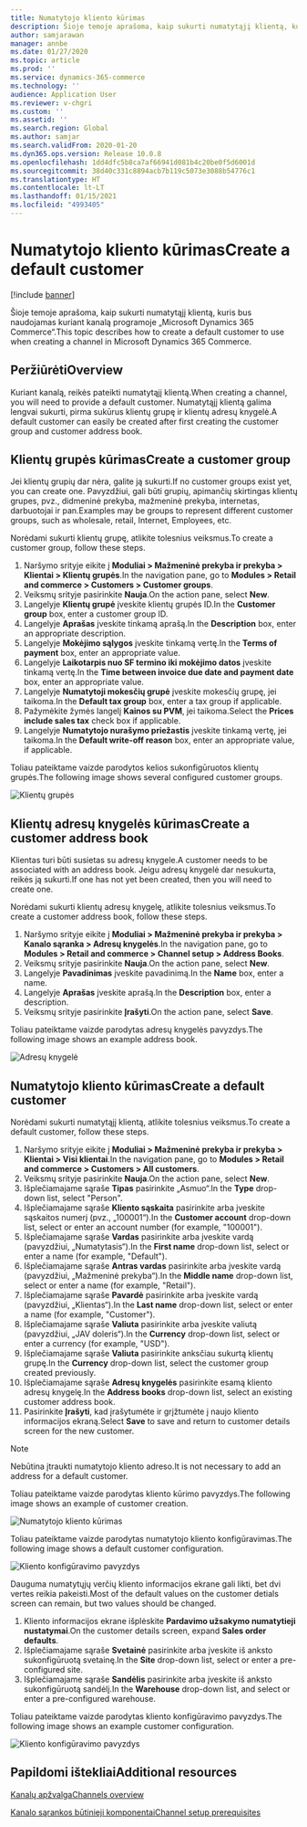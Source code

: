 ```yaml
---
title: Numatytojo kliento kūrimas
description: Šioje temoje aprašoma, kaip sukurti numatytąjį klientą, kuris bus naudojamas kuriant kanalą programoje „Microsoft Dynamics 365 Commerce“.
author: samjarawan
manager: annbe
ms.date: 01/27/2020
ms.topic: article
ms.prod: ''
ms.service: dynamics-365-commerce
ms.technology: ''
audience: Application User
ms.reviewer: v-chgri
ms.custom: ''
ms.assetid: ''
ms.search.region: Global
ms.author: samjar
ms.search.validFrom: 2020-01-20
ms.dyn365.ops.version: Release 10.0.8
ms.openlocfilehash: 1dd4dfc5b8ca7af66941d081b4c20be0f5d6001d
ms.sourcegitcommit: 38d40c331c8894acb7b119c5073e3088b54776c1
ms.translationtype: HT
ms.contentlocale: lt-LT
ms.lasthandoff: 01/15/2021
ms.locfileid: "4993405"
---
```

# <a name="create-a-default-customer"></a><span data-ttu-id="ce041-103">Numatytojo kliento kūrimas</span><span class="sxs-lookup"><span data-stu-id="ce041-103">Create a default customer</span></span>


[!include [banner](includes/banner.md)]

<span data-ttu-id="ce041-104">Šioje temoje aprašoma, kaip sukurti numatytąjį klientą, kuris bus naudojamas kuriant kanalą programoje „Microsoft Dynamics 365 Commerce“.</span><span class="sxs-lookup"><span data-stu-id="ce041-104">This topic describes how to create a default customer to use when creating a channel in Microsoft Dynamics 365 Commerce.</span></span>

## <a name="overview"></a><span data-ttu-id="ce041-105">Peržiūrėti</span><span class="sxs-lookup"><span data-stu-id="ce041-105">Overview</span></span>

<span data-ttu-id="ce041-106">Kuriant kanalą, reikės pateikti numatytąjį klientą.</span><span class="sxs-lookup"><span data-stu-id="ce041-106">When creating a channel, you will need to provide a default customer.</span></span> <span data-ttu-id="ce041-107">Numatytąjį klientą galima lengvai sukurti, pirma sukūrus klientų grupę ir klientų adresų knygelė.</span><span class="sxs-lookup"><span data-stu-id="ce041-107">A default customer can easily be created after first creating the customer group and customer address book.</span></span>

## <a name="create-a-customer-group"></a><span data-ttu-id="ce041-108">Klientų grupės kūrimas</span><span class="sxs-lookup"><span data-stu-id="ce041-108">Create a customer group</span></span>

<span data-ttu-id="ce041-109">Jei klientų grupių dar nėra, galite ją sukurti.</span><span class="sxs-lookup"><span data-stu-id="ce041-109">If no customer groups exist yet, you can create one.</span></span> <span data-ttu-id="ce041-110">Pavyzdžiui, gali būti grupių, apimančių skirtingas klientų grupes, pvz., didmeninė prekyba, mažmeninė prekyba, internetas, darbuotojai ir pan.</span><span class="sxs-lookup"><span data-stu-id="ce041-110">Examples may be groups to represent different customer groups, such as wholesale, retail, Internet, Employees, etc.</span></span>

<span data-ttu-id="ce041-111">Norėdami sukurti klientų grupę, atlikite tolesnius veiksmus.</span><span class="sxs-lookup"><span data-stu-id="ce041-111">To create a customer group, follow these steps.</span></span>

1. <span data-ttu-id="ce041-112">Naršymo srityje eikite į **Moduliai \> Mažmeninė prekyba ir prekyba \> Klientai \> Klientų grupės**.</span><span class="sxs-lookup"><span data-stu-id="ce041-112">In the navigation pane, go to **Modules \> Retail and commerce \> Customers \> Customer groups**.</span></span>
1. <span data-ttu-id="ce041-113">Veiksmų srityje pasirinkite **Nauja**.</span><span class="sxs-lookup"><span data-stu-id="ce041-113">On the action pane, select **New**.</span></span>
1. <span data-ttu-id="ce041-114">Langelyje **Klientų grupė** įveskite klientų grupės ID.</span><span class="sxs-lookup"><span data-stu-id="ce041-114">In the **Customer group** box, enter a customer group ID.</span></span>
1. <span data-ttu-id="ce041-115">Langelyje **Aprašas** įveskite tinkamą aprašą.</span><span class="sxs-lookup"><span data-stu-id="ce041-115">In the **Description** box, enter an appropriate description.</span></span>
1. <span data-ttu-id="ce041-116">Langelyje **Mokėjimo sąlygos** įveskite tinkamą vertę.</span><span class="sxs-lookup"><span data-stu-id="ce041-116">In the **Terms of payment** box, enter an appropriate value.</span></span>
1. <span data-ttu-id="ce041-117">Langelyje **Laikotarpis nuo SF termino iki mokėjimo datos** įveskite tinkamą vertę.</span><span class="sxs-lookup"><span data-stu-id="ce041-117">In the **Time between invoice due date and payment date** box, enter an appropriate value.</span></span>
1. <span data-ttu-id="ce041-118">Langelyje **Numatytoji mokesčių grupė** įveskite mokesčių grupę, jei taikoma.</span><span class="sxs-lookup"><span data-stu-id="ce041-118">In the **Default tax group** box, enter a tax group if applicable.</span></span>
1. <span data-ttu-id="ce041-119">Pažymėkite žymės langelį **Kainos su PVM**, jei taikoma.</span><span class="sxs-lookup"><span data-stu-id="ce041-119">Select the **Prices include sales tax** check box if applicable.</span></span>
1. <span data-ttu-id="ce041-120">Langelyje **Numatytojo nurašymo priežastis** įveskite tinkamą vertę, jei taikoma.</span><span class="sxs-lookup"><span data-stu-id="ce041-120">In the **Default write-off reason** box, enter an appropriate value, if applicable.</span></span>

<span data-ttu-id="ce041-121">Toliau pateiktame vaizde parodytos kelios sukonfigūruotos klientų grupės.</span><span class="sxs-lookup"><span data-stu-id="ce041-121">The following image shows several configured customer groups.</span></span>

![Klientų grupės](media/customer-groups.png)

## <a name="create-a-customer-address-book"></a><span data-ttu-id="ce041-123">Klientų adresų knygelės kūrimas</span><span class="sxs-lookup"><span data-stu-id="ce041-123">Create a customer address book</span></span>

<span data-ttu-id="ce041-124">Klientas turi būti susietas su adresų knygele.</span><span class="sxs-lookup"><span data-stu-id="ce041-124">A customer needs to be associated with an address book.</span></span> <span data-ttu-id="ce041-125">Jeigu adresų knygelė dar nesukurta, reikės ją sukurti.</span><span class="sxs-lookup"><span data-stu-id="ce041-125">If one has not yet been created, then you will need to create one.</span></span>

<span data-ttu-id="ce041-126">Norėdami sukurti klientų adresų knygelę, atlikite tolesnius veiksmus.</span><span class="sxs-lookup"><span data-stu-id="ce041-126">To create a customer address book, follow these steps.</span></span>

1. <span data-ttu-id="ce041-127">Naršymo srityje eikite į **Moduliai \> Mažmeninė prekyba ir prekyba \> Kanalo sąranka \> Adresų knygelės**.</span><span class="sxs-lookup"><span data-stu-id="ce041-127">In the navigation pane, go to **Modules \> Retail and commerce \> Channel setup \> Address Books**.</span></span>
1. <span data-ttu-id="ce041-128">Veiksmų srityje pasirinkite **Nauja**.</span><span class="sxs-lookup"><span data-stu-id="ce041-128">On the action pane, select **New**.</span></span>
1. <span data-ttu-id="ce041-129">Langelyje **Pavadinimas** įveskite pavadinimą.</span><span class="sxs-lookup"><span data-stu-id="ce041-129">In the **Name** box, enter a name.</span></span>
1. <span data-ttu-id="ce041-130">Langelyje **Aprašas** įveskite aprašą.</span><span class="sxs-lookup"><span data-stu-id="ce041-130">In the **Description** box, enter a description.</span></span>
1. <span data-ttu-id="ce041-131">Veiksmų srityje pasirinkite **Įrašyti**.</span><span class="sxs-lookup"><span data-stu-id="ce041-131">On the action pane, select **Save**.</span></span>

<span data-ttu-id="ce041-132">Toliau pateiktame vaizde parodytas adresų knygelės pavyzdys.</span><span class="sxs-lookup"><span data-stu-id="ce041-132">The following image shows an example address book.</span></span>

![Adresų knygelė](media/address-book.png)

## <a name="create-a-default-customer"></a><span data-ttu-id="ce041-134">Numatytojo kliento kūrimas</span><span class="sxs-lookup"><span data-stu-id="ce041-134">Create a default customer</span></span>

<span data-ttu-id="ce041-135">Norėdami sukurti numatytąjį klientą, atlikite tolesnius veiksmus.</span><span class="sxs-lookup"><span data-stu-id="ce041-135">To create a default customer, follow these steps.</span></span>

1. <span data-ttu-id="ce041-136">Naršymo srityje eikite į **Moduliai \> Mažmeninė prekyba ir prekyba \> Klientai \> Visi klientai**.</span><span class="sxs-lookup"><span data-stu-id="ce041-136">In the navigation pane, go to **Modules \> Retail and commerce \> Customers \> All customers**.</span></span>
1. <span data-ttu-id="ce041-137">Veiksmų srityje pasirinkite **Nauja**.</span><span class="sxs-lookup"><span data-stu-id="ce041-137">On the action pane, select **New**.</span></span>
1. <span data-ttu-id="ce041-138">Išplečiamajame sąraše **Tipas** pasirinkite „Asmuo“.</span><span class="sxs-lookup"><span data-stu-id="ce041-138">In the **Type** drop-down list, select "Person".</span></span>
1. <span data-ttu-id="ce041-139">Išplečiamajame sąraše **Kliento sąskaita** pasirinkite arba įveskite sąskaitos numerį (pvz., „100001“).</span><span class="sxs-lookup"><span data-stu-id="ce041-139">In the **Customer account** drop-down list, select or enter an account number (for example, "100001").</span></span>
1. <span data-ttu-id="ce041-140">Išplečiamajame sąraše **Vardas** pasirinkite arba įveskite vardą (pavyzdžiui, „Numatytasis“).</span><span class="sxs-lookup"><span data-stu-id="ce041-140">In the **First name** drop-down list, select or enter a name (for example, "Default").</span></span>
1. <span data-ttu-id="ce041-141">Išplečiamajame sąraše **Antras vardas** pasirinkite arba įveskite vardą (pavyzdžiui, „Mažmeninė prekyba“).</span><span class="sxs-lookup"><span data-stu-id="ce041-141">In the **Middle name** drop-down list, select or enter a name (for example, "Retail").</span></span>
1. <span data-ttu-id="ce041-142">Išplečiamajame sąraše **Pavardė** pasirinkite arba įveskite vardą (pavyzdžiui, „Klientas“).</span><span class="sxs-lookup"><span data-stu-id="ce041-142">In the **Last name** drop-down list, select or enter a name (for example, "Customer").</span></span>
1. <span data-ttu-id="ce041-143">Išplečiamajame sąraše **Valiuta** pasirinkite arba įveskite valiutą (pavyzdžiui, „JAV doleris“).</span><span class="sxs-lookup"><span data-stu-id="ce041-143">In the **Currency** drop-down list, select or enter a currency (for example, "USD").</span></span>
1. <span data-ttu-id="ce041-144">Išplečiamajame sąraše **Valiuta** pasirinkite anksčiau sukurtą klientų grupę.</span><span class="sxs-lookup"><span data-stu-id="ce041-144">In the **Currency** drop-down list, select the customer group created previously.</span></span>
1. <span data-ttu-id="ce041-145">Išplečiamajame sąraše **Adresų knygelės** pasirinkite esamą kliento adresų knygelę.</span><span class="sxs-lookup"><span data-stu-id="ce041-145">In the **Address books**  drop-down list, select an existing customer address book.</span></span>
1. <span data-ttu-id="ce041-146">Pasirinkite **Įrašyti**, kad įrašytumėte ir grįžtumėte į naujo kliento informacijos ekraną.</span><span class="sxs-lookup"><span data-stu-id="ce041-146">Select **Save** to save and return to customer details screen for the new customer.</span></span>

> [!NOTE]
> <span data-ttu-id="ce041-147">Nebūtina įtraukti numatytojo kliento adreso.</span><span class="sxs-lookup"><span data-stu-id="ce041-147">It is not necessary to add an address for a default customer.</span></span>

<span data-ttu-id="ce041-148">Toliau pateiktame vaizde parodytas kliento kūrimo pavyzdys.</span><span class="sxs-lookup"><span data-stu-id="ce041-148">The following image shows an example of customer creation.</span></span>

![Numatytojo kliento kūrimas](media/default-customer-creation.png)

<span data-ttu-id="ce041-150">Toliau pateiktame vaizde parodytas numatytojo kliento konfigūravimas.</span><span class="sxs-lookup"><span data-stu-id="ce041-150">The following image shows a default customer configuration.</span></span>

![Kliento konfigūravimo pavyzdys](media/default-customer-configuration1.png)

<span data-ttu-id="ce041-152">Dauguma numatytųjų verčių kliento informacijos ekrane gali likti, bet dvi vertes reikia pakeisti.</span><span class="sxs-lookup"><span data-stu-id="ce041-152">Most of the default values on the customer detials screen can remain, but two values should be changed.</span></span>

1. <span data-ttu-id="ce041-153">Kliento informacijos ekrane išplėskite **Pardavimo užsakymo numatytieji nustatymai**.</span><span class="sxs-lookup"><span data-stu-id="ce041-153">On the customer details screen, expand **Sales order defaults**.</span></span>
1. <span data-ttu-id="ce041-154">Išplečiamajame sąraše **Svetainė** pasirinkite arba įveskite iš anksto sukonfigūruotą svetainę.</span><span class="sxs-lookup"><span data-stu-id="ce041-154">In the **Site** drop-down list, select or enter a pre-configured site.</span></span>
1. <span data-ttu-id="ce041-155">Išplečiamajame sąraše **Sandėlis** pasirinkite arba įveskite iš anksto sukonfigūruotą sandėlį.</span><span class="sxs-lookup"><span data-stu-id="ce041-155">In the **Warehouse** drop-down list, and select or enter a pre-configured warehouse.</span></span>

<span data-ttu-id="ce041-156">Toliau pateiktame vaizde parodytas kliento konfigūravimo pavyzdys.</span><span class="sxs-lookup"><span data-stu-id="ce041-156">The following image shows an example customer configuration.</span></span>

![Kliento konfigūravimo pavyzdys](media/default-customer-configuration2.png)

## <a name="additional-resources"></a><span data-ttu-id="ce041-158">Papildomi ištekliai</span><span class="sxs-lookup"><span data-stu-id="ce041-158">Additional resources</span></span>

[<span data-ttu-id="ce041-159">Kanalų apžvalga</span><span class="sxs-lookup"><span data-stu-id="ce041-159">Channels overview</span></span>](channels-overview.md)

[<span data-ttu-id="ce041-160">Kanalo sąrankos būtinieji komponentai</span><span class="sxs-lookup"><span data-stu-id="ce041-160">Channel setup prerequisites</span></span>](channels-prerequisites.md)
